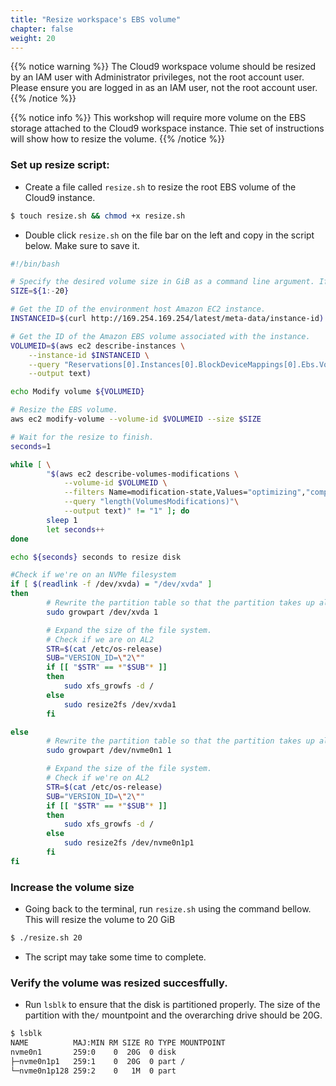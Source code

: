 ```yaml
---
title: "Resize workspace's EBS volume"
chapter: false
weight: 20 
---
```


{{% notice warning %}}
The Cloud9 workspace volume should be resized by an IAM user with Administrator privileges,
not the root account user. Please ensure you are logged in as an IAM user, not the root
account user.
{{% /notice %}}

{{% notice info %}}
This workshop will require more volume on the EBS storage attached to the Cloud9 workspace instance. Thie set of instructions will show how to resize the volume.
{{% /notice %}}

### Set up resize script:

- Create a file called `resize.sh` to resize the root EBS volume of the Cloud9 instance.
```bash
$ touch resize.sh && chmod +x resize.sh
```
- Double click `resize.sh` on the file bar on the left and copy in the script below. Make sure to save it. 
```bash
#!/bin/bash

# Specify the desired volume size in GiB as a command line argument. If not specified, default to 20 GiB.
SIZE=${1:-20}

# Get the ID of the environment host Amazon EC2 instance.
INSTANCEID=$(curl http://169.254.169.254/latest/meta-data/instance-id)

# Get the ID of the Amazon EBS volume associated with the instance.
VOLUMEID=$(aws ec2 describe-instances \
    --instance-id $INSTANCEID \
    --query "Reservations[0].Instances[0].BlockDeviceMappings[0].Ebs.VolumeId" \
    --output text)

echo Modify volume ${VOLUMEID}

# Resize the EBS volume.
aws ec2 modify-volume --volume-id $VOLUMEID --size $SIZE

# Wait for the resize to finish.
seconds=1

while [ \
        "$(aws ec2 describe-volumes-modifications \
            --volume-id $VOLUMEID \
            --filters Name=modification-state,Values="optimizing","completed" \
            --query "length(VolumesModifications)"\
            --output text)" != "1" ]; do
        sleep 1
        let seconds++
done

echo ${seconds} seconds to resize disk

#Check if we're on an NVMe filesystem
if [ $(readlink -f /dev/xvda) = "/dev/xvda" ]
then
        # Rewrite the partition table so that the partition takes up all the space that it can.
        sudo growpart /dev/xvda 1

        # Expand the size of the file system.
        # Check if we are on AL2
        STR=$(cat /etc/os-release)
        SUB="VERSION_ID=\"2\""
        if [[ "$STR" == *"$SUB"* ]]
        then
            sudo xfs_growfs -d /
        else
            sudo resize2fs /dev/xvda1
        fi

else
        # Rewrite the partition table so that the partition takes up all the space that it can.
        sudo growpart /dev/nvme0n1 1

        # Expand the size of the file system.
        # Check if we're on AL2
        STR=$(cat /etc/os-release)
        SUB="VERSION_ID=\"2\""
        if [[ "$STR" == *"$SUB"* ]]
        then
            sudo xfs_growfs -d /
        else
            sudo resize2fs /dev/nvme0n1p1
        fi
fi
```

### Increase the volume size

- Going back to the terminal, run `resize.sh` using the command bellow. This will resize the volume to 20 GiB
```bash
$ ./resize.sh 20
```
- The script may take some time to complete. 

### Verify the volume was resized succesffully. 
- Run `lsblk` to ensure that the disk is partitioned properly. The size of the partition with the`/` mountpoint and the overarching drive should be 20G.
```bash
$ lsblk
NAME          MAJ:MIN RM SIZE RO TYPE MOUNTPOINT
nvme0n1       259:0    0  20G  0 disk 
├─nvme0n1p1   259:1    0  20G  0 part /
└─nvme0n1p128 259:2    0   1M  0 part 
```